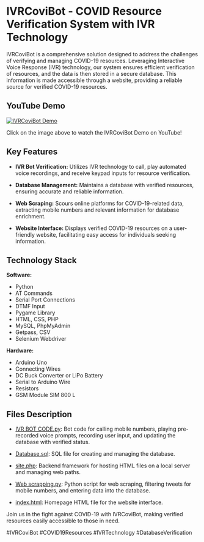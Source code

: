 # IVRCoviBot - COVID Resource Verification System with IVR Technology

IVRCoviBot is a comprehensive solution designed to address the challenges of verifying and managing COVID-19 resources. Leveraging Interactive Voice Response (IVR) technology, our system ensures efficient verification of resources, and the data is then stored in a secure database. This information is made accessible through a website, providing a reliable source for verified COVID-19 resources.

## YouTube Demo

[![IVRCoviBot Demo](https://img.youtube.com/vi/maVVSa-kirc/0.jpg)](https://youtu.be/maVVSa-kirc?si=C7ddbIJTKHdx9TiD)

Click on the image above to watch the IVRCoviBot Demo on YouTube!


## Key Features

- **IVR Bot Verification:** Utilizes IVR technology to call, play automated voice recordings, and receive keypad inputs for resource verification.

- **Database Management:** Maintains a database with verified resources, ensuring accurate and reliable information.

- **Web Scraping:** Scours online platforms for COVID-19-related data, extracting mobile numbers and relevant information for database enrichment.

- **Website Interface:** Displays verified COVID-19 resources on a user-friendly website, facilitating easy access for individuals seeking information.

## Technology Stack

**Software:**
- Python
- AT Commands
- Serial Port Connections
- DTMF Input
- Pygame Library
- HTML, CSS, PHP
- MySQL, PhpMyAdmin
- Getpass, CSV
- Selenium Webdriver

**Hardware:**
- Arduino Uno
- Connecting Wires
- DC Buck Converter or LiPo Battery
- Serial to Arduino Wire
- Resistors
- GSM Module SIM 800 L

## Files Description

- [IVR BOT CODE.py](https://github.com/DevbyHitanshu/IVRCoviBot/blob/main/IVR%20BOT%20CODE.py): Bot code for calling mobile numbers, playing pre-recorded voice prompts, recording user input, and updating the database with verified status.

- [Database.sql](https://github.com/DevbyHitanshu/IVRCoviBot/blob/main/Database.sql): SQL file for creating and managing the database.

- [site.php](https://github.com/DevbyHitanshu/IVRCoviBot/blob/main/Website/site.php): Backend framework for hosting HTML files on a local server and managing web paths.

- [Web scrapping.py](https://github.com/DevbyHitanshu/IVRCoviBot/blob/main/Web%20scapping.py): Python script for web scraping, filtering tweets for mobile numbers, and entering data into the database.

- [index.html](https://github.com/DevbyHitanshu/IVRCoviBot/blob/main/Website/index.html): Homepage HTML file for the website interface.



Join us in the fight against COVID-19 with IVRCoviBot, making verified resources easily accessible to those in need.

#IVRCoviBot #COVID19Resources #IVRTechnology #DatabaseVerification
